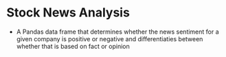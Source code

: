 # Stock News Analysis

- A Pandas data frame that determines whether the news sentiment for a given company is positive or negative and differentiaties between whether that is based on fact or opinion
